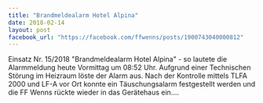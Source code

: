 ```yaml
---
title: "Brandmeldealarm Hotel Alpina"
date: 2018-02-14
layout: post
facebook_url: "https://facebook.com/ffwenns/posts/1900743040000812"
---
```


Einsatz Nr. 15/2018 "Brandmeldealarm Hotel Alpina" - so lautete die Alarmmeldung heute Vormittag um 08:52 Uhr. Aufgrund einer Technischen Störung im Heizraum löste der Alarm aus. Nach der Kontrolle mittels TLFA 2000 und LF-A vor Ort konnte ein Täuschungsalarm festgestellt werden und die FF Wenns rückte wieder in das Gerätehaus ein....